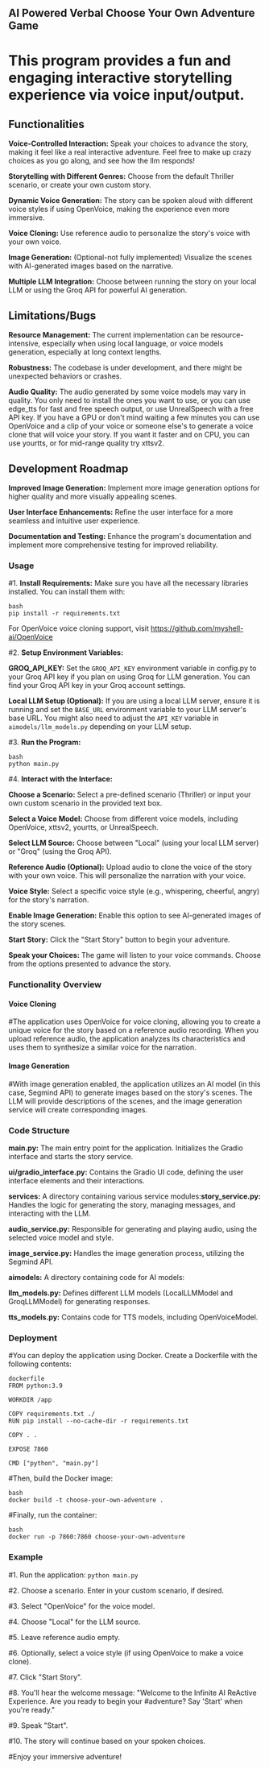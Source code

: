 ## AI Powered Verbal Choose Your Own Adventure Game

# This program provides a fun and engaging interactive storytelling experience via voice input/output. 

## Functionalities

**Voice-Controlled Interaction:** Speak your choices to advance the story, making it feel like a real interactive adventure. Feel free to make up crazy choices as you go along, and see how the llm responds!

**Storytelling with Different Genres:**  Choose from the default Thriller scenario, or create your own custom story.

**Dynamic Voice Generation:**  The story can be spoken aloud with different voice styles if using OpenVoice, making the experience even more immersive.

**Voice Cloning:** Use reference audio to personalize the story's voice with your own voice.

**Image Generation:** (Optional-not fully implemented)  Visualize the scenes with AI-generated images based on the narrative.

**Multiple LLM Integration:**  Choose between running the story on your local LLM or using the Groq API for powerful AI generation.

## Limitations/Bugs

**Resource Management:** The current implementation can be resource-intensive, especially when using local language, or voice models generation, especially at long context lengths.

**Robustness:** The codebase is under development, and there might be unexpected behaviors or crashes.

**Audio Quality:** The audio generated by some voice models may vary in quality. You only need to install the ones you want to use, or you can use edge_tts for fast and free speech output, or use UnrealSpeech with a free API key. If you have a GPU or don't mind waiting a few minutes you can use OpenVoice and a clip of your voice or someone else's to generate a voice clone that will voice your story. If you want it faster and on CPU, you can use yourtts, or for mid-range quality try xttsv2.

## Development Roadmap

**Improved Image Generation:**  Implement more image generation options for higher quality and more visually appealing scenes.

**User Interface Enhancements:**  Refine the user interface for a more seamless and intuitive user experience.

**Documentation and Testing:**  Enhance the program's documentation and implement more comprehensive testing for improved reliability.

### Usage

#1. **Install Requirements:**  Make sure you have all the necessary libraries installed. You can install them with:

```
bash
pip install -r requirements.txt
```
For OpenVoice voice cloning support, visit https://github.com/myshell-ai/OpenVoice


#2. **Setup Environment Variables:**

**GROQ_API_KEY:**  Set the `GROQ_API_KEY` environment variable in config.py to your Groq API key if you plan on using Groq for LLM generation. You can find your Groq API key in your Groq account settings. 

**Local LLM Setup (Optional):** If you are using a local LLM server, ensure it is running and set the `BASE_URL` environment variable to your LLM server's base URL. You might also need to adjust the `API_KEY` variable in `aimodels/llm_models.py` depending on your LLM setup.

#3. **Run the Program:**

```
bash
python main.py 
```

#4. **Interact with the Interface:**

**Choose a Scenario:**  Select a pre-defined scenario (Thriller) or input your own custom scenario in the provided text box.

**Select a Voice Model:** Choose from different voice models, including OpenVoice, xttsv2, yourtts, or UnrealSpeech.

**Select LLM Source:** Choose between "Local" (using your local LLM server) or "Groq" (using the Groq API).

**Reference Audio (Optional):** Upload audio to clone the voice of the story with your own voice. This will personalize the narration with your voice.

**Voice Style:** Select a specific voice style (e.g., whispering, cheerful, angry) for the story's narration.

**Enable Image Generation:**  Enable this option to see AI-generated images of the story scenes.

**Start Story:** Click the "Start Story" button to begin your adventure. 

**Speak your Choices:** The game will listen to your voice commands.  Choose from the options presented to advance the story.

### Functionality Overview

#### Voice Cloning

#The application uses OpenVoice for voice cloning, allowing you to create a unique voice for the story based on a reference audio recording. When you upload reference audio, the application analyzes its characteristics and uses them to synthesize a similar voice for the narration.

#### Image Generation

#With image generation enabled, the application utilizes an AI model (in this case, Segmind API) to generate images based on the story's scenes. The LLM will provide descriptions of the scenes, and the image generation service will create corresponding images.

### Code Structure

**main.py:**  The main entry point for the application. Initializes the Gradio interface and starts the story service.

**ui/gradio_interface.py:**  Contains the Gradio UI code, defining the user interface elements and their interactions.

**services:**  A directory containing various service modules:**story_service.py:**  Handles the logic for generating the story, managing messages, and interacting with the LLM.

**audio_service.py:**  Responsible for generating and playing audio, using the selected voice model and style.

**image_service.py:**  Handles the image generation process, utilizing the Segmind API.

**aimodels:**  A directory containing code for AI models:

**llm_models.py:**  Defines different LLM models (LocalLLMModel and GroqLLMModel) for generating responses.

**tts_models.py:**  Contains code for TTS models, including OpenVoiceModel.

### Deployment

#You can deploy the application using Docker. Create a Dockerfile with the following contents:


```
dockerfile
FROM python:3.9

WORKDIR /app

COPY requirements.txt ./
RUN pip install --no-cache-dir -r requirements.txt

COPY . .

EXPOSE 7860

CMD ["python", "main.py"]
```

#Then, build the Docker image:

```
bash
docker build -t choose-your-own-adventure .

```

#Finally, run the container:

```
bash
docker run -p 7860:7860 choose-your-own-adventure
```

### Example

#1. Run the application: `python main.py`

#2. Choose a scenario. Enter in your custom scenario, if desired.

#3. Select "OpenVoice" for the voice model.

#4. Choose "Local" for the LLM source. 

#5. Leave reference audio empty.

#6. Optionally, select a voice style (if using OpenVoice to make a voice clone).

#7. Click "Start Story".

#8. You'll hear the welcome message: "Welcome to the Infinite AI ReActive Experience. Are you ready to begin your #adventure? Say 'Start' when you're ready."

#9. Speak "Start". 

#10. The story will continue based on your spoken choices.

#Enjoy your immersive adventure!

